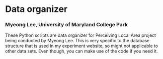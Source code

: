 Data organizer
====================================================
### Myeong Lee, University of Maryland College Park

These Python scripts are data organizer for Perceiving Local Area project being conducted by Myeong Lee.
This is very specific to the database structure that is used in my experiment website, so might not applicable to other data sets.
Even though, you can make use of the code if you need it. 